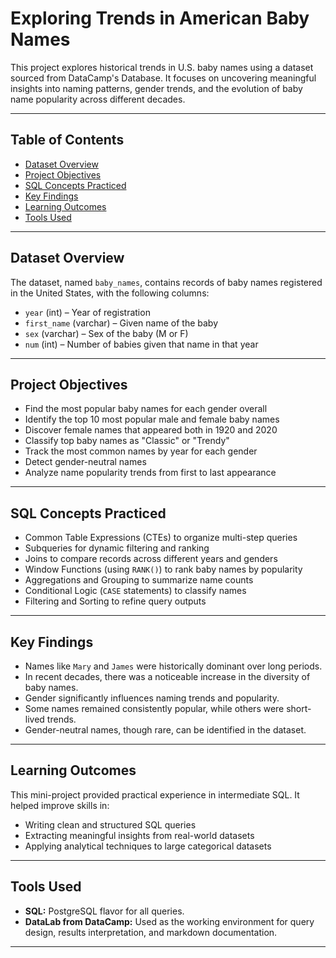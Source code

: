 ﻿# Exploring Trends in American Baby Names

This project explores historical trends in U.S. baby names using a dataset sourced from DataCamp's Database.
It focuses on uncovering meaningful insights into naming patterns, gender trends, and the evolution of baby name popularity across different decades.


---

## Table of Contents

- [Dataset Overview](#dataset-overview)
- [Project Objectives](#project-objectives)
- [SQL Concepts Practiced](#sql-concepts-practiced)
- [Key Findings](#key-findings)
- [Learning Outcomes](#learning-outcomes)
- [Tools Used](#tools-used)

---

## Dataset Overview

The dataset, named `baby_names`, contains records of baby names registered in the United States, with the following columns:

- `year` (int) – Year of registration
- `first_name` (varchar) – Given name of the baby
- `sex` (varchar) – Sex of the baby (M or F)
- `num` (int) – Number of babies given that name in that year

---

## Project Objectives

- Find the most popular baby names for each gender overall
- Identify the top 10 most popular male and female baby names
- Discover female names that appeared both in 1920 and 2020
- Classify top baby names as "Classic" or "Trendy"
- Track the most common names by year for each gender
- Detect gender-neutral names
- Analyze name popularity trends from first to last appearance

---

## SQL Concepts Practiced

- Common Table Expressions (CTEs) to organize multi-step queries
- Subqueries for dynamic filtering and ranking
- Joins to compare records across different years and genders
- Window Functions (using `RANK()`) to rank baby names by popularity
- Aggregations and Grouping to summarize name counts
- Conditional Logic (`CASE` statements) to classify names
- Filtering and Sorting to refine query outputs

---

## Key Findings

- Names like `Mary` and `James` were historically dominant over long periods.
- In recent decades, there was a noticeable increase in the diversity of baby names.
- Gender significantly influences naming trends and popularity.
- Some names remained consistently popular, while others were short-lived trends.
- Gender-neutral names, though rare, can be identified in the dataset.

---

## Learning Outcomes

This mini-project provided practical experience in intermediate SQL. It helped improve skills in:

- Writing clean and structured SQL queries
- Extracting meaningful insights from real-world datasets
- Applying analytical techniques to large categorical datasets

---

## Tools Used

- **SQL:** PostgreSQL flavor for all queries.
- **DataLab from DataCamp:** Used as the working environment for query design, results interpretation, and markdown documentation.

---
